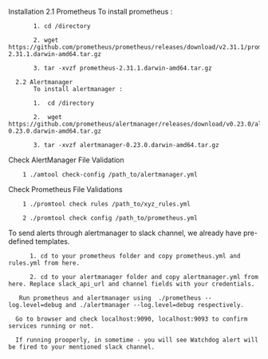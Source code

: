 

Installation
      2.1 Prometheus 
           To install prometheus : 

           1. cd /directory

           2. wget https://github.com/prometheus/prometheus/releases/download/v2.31.1/prometheus-2.31.1.darwin-amd64.tar.gz

           3. tar -xvzf prometheus-2.31.1.darwin-amd64.tar.gz

      2.2 Alertmanager
           To install alertmanager : 

           1.  cd /directory

           2.  wget https://github.com/prometheus/alertmanager/releases/download/v0.23.0/alertmanager-0.23.0.darwin-amd64.tar.gz

           3. tar -xvzf alertmanager-0.23.0.darwin-amd64.tar.gz

Check AlertManager File Validation

        1 ./amtool check-config /path_to/alertmanager.yml

Check Prometheus File Validations

        1 ./promtool check rules /path_to/xyz_rules.yml

        2 ./promtool check config /path_to/prometheus.yml




To send alerts through alertmanager to slack channel, we already have pre-defined templates.

          1. cd to your prometheus folder and copy prometheus.yml and rules.yml from here.

          2. cd to your alertmanager folder and copy alertmanager.yml from here. Replace slack_api_url and channel fields with your credentials.

       Run prometheus and alertmanager using  ./prometheus --log.level=debug and ./alertmanager --log.level=debug respectively.

      Go to browser and check localhost:9090, localhost:9093 to confirm services running or not. 

      If running prooperly, in sometime - you will see Watchdog alert will be fired to your mentioned slack channel.

